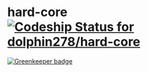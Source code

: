 # hard-core [ ![Codeship Status for dolphin278/hard-core](https://app.codeship.com/projects/90c76170-d36e-0134-404f-16b6d884a97d/status?branch=master)](https://app.codeship.com/projects/201918)

[![Greenkeeper badge](https://badges.greenkeeper.io/dolphin278/hard-core.svg)](https://greenkeeper.io/)
